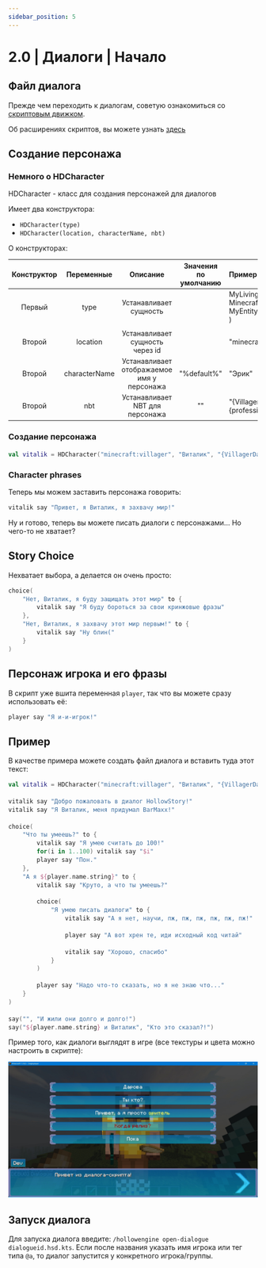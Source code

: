 ```yaml
---
sidebar_position: 5
---
```


# 2.0 | Диалоги | Начало

## Файл диалога

Прежде чем переходить к диалогам, советую ознакомиться со [скриптовым движком](./introducing).

Об расширениях скриптов, вы можете узнать [здесь](./scriptfiles)

## Создание персонажа

### Немного о HDCharacter

HDCharacter - класс для создания персонажей для диалогов

Имеет два конструктора:
- `HDCharacter(type)` 
- `HDCharacter(location, characterName, nbt)`

О конструкторах:

| Конструктор |  Переменные   |                  Описание                  | Значения по умолчанию | Пример                                                                               |     Тип      |
|:-----------:|:-------------:|:------------------------------------------:|:---------------------:|:-------------------------------------------------------------------------------------|:------------:|
|   Первый    |     type      |           Устанавливает сущность           |                       | MyLivingEntity(<br/>Minecraft.getInstance().level, <br/>MyEntityTypes.MyLiving<br/>) | Обязательная |
|             |               |                                            |                       |                                                                                      |              |
|   Второй    |   location    |      Устанавливает сущность через id       |                       | "minecraft:villager"                                                                 | Обязательная |
|   Второй    | characterName | Устанавливает отображаемое имя у персонажа |      "%default%"      | "Эрик"                                                                               | Опциональная |
|   Второй    |      nbt      |      Устанавливает NBT для персонажа       |          ""           | "{VillagerData:{profession:farmer,level:2,type:savanna}}"                            | Опциональная |

### Создание персонажа
```kotlin
val vitalik = HDCharacter("minecraft:villager", "Виталик", "{VillagerData:{profession:farmer,level:2,type:savanna}}")
```

### Character phrases
Теперь мы можем заставить персонажа говорить:
```kotlin
vitalik say "Привет, я Виталик, я захвачу мир!"
```
Ну и готово, теперь вы можете писать диалоги с персонажами... Но чего-то не хватает?

## Story Choice
Нехватает выбора, а делается он очень просто:
```kotlin
choice(
    "Нет, Виталик, я буду защищать этот мир" to {
        vitalik say "Я буду бороться за свои кринжовые фразы"
    },
    "Нет, Виталик, я захвачу этот мир первым!" to {
        vitalik say "Ну блин("
    }
)
```

## Персонаж игрока и его фразы
В скрипт уже вшита переменная `player`, так что вы можете сразу использовать её:
```kotlin
player say "Я и-и-игрок!"
```

## Пример
В качестве примера можете создать файл диалога и вставить туда этот текст:
```kotlin
val vitalik = HDCharacter("minecraft:villager", "Виталик", "{VillagerData:{profession:farmer,level:2,type:savanna}}")

vitalik say "Добро пожаловать в диалог HollowStory!"
vitalik say "Я Виталик, меня придумал BarMaxx!"

choice(
    "Что ты умеешь?" to {
        vitalik say "Я умею считать до 100!"
        for(i in 1..100) vitalik say "$i"
        player say "Пон."
    },
    "А я ${player.name.string}" to {
        vitalik say "Круто, а что ты умеешь?"

        choice(
            "Я умею писать диалоги" to {
                vitalik say "А я нет, научи, пж, пж, пж, пж, пж, пж!"

                player say "А вот хрен те, иди исходный код читай"

                vitalik say "Хорошо, спасибо"
            }
        )

        player say "Надо что-то сказать, но я не знаю что..."
    }
)

say("", "И жили они долго и долго!")
say("${player.name.string} и Виталик", "Кто это сказал?!")
```

Пример того, как диалоги выглядят в игре (все текстуры и цвета можно настроить в скрипте):

![example](../../../../../../static/img/hollowengine/primer.jpg)

## Запуск диалога

Для запуска диалога введите: `/hollowengine open-dialogue dialogueid.hsd.kts`.
Если после названия указать имя игрока или тег типа `@a`, то диалог запустится у конкретного игрока/группы.